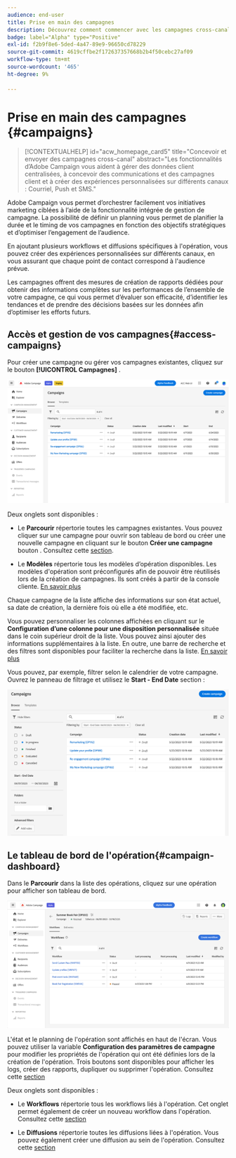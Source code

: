 ```yaml
---
audience: end-user
title: Prise en main des campagnes
description: Découvrez comment commencer avec les campagnes cross-canal.
badge: label="Alpha" type="Positive"
exl-id: f2b9f8e6-5ded-4a47-89e9-96650cd78229
source-git-commit: 4619cffbe2f172637357668b2b4f50cebc27af09
workflow-type: tm+mt
source-wordcount: '465'
ht-degree: 9%

---
```



# Prise en main des campagnes {#campaigns}

>[!CONTEXTUALHELP]
>id="acw_homepage_card5"
>title="Concevoir et envoyer des campagnes cross-canal"
>abstract="Les fonctionnalités d’Adobe Campaign vous aident à gérer des données client centralisées, à concevoir des communications et des campagnes client et à créer des expériences personnalisées sur différents canaux : Courriel, Push et SMS."

Adobe Campaign vous permet d’orchestrer facilement vos initiatives marketing ciblées à l’aide de la fonctionnalité intégrée de gestion de campagne. La possibilité de définir un planning vous permet de planifier la durée et le timing de vos campagnes en fonction des objectifs stratégiques et d’optimiser l’engagement de l’audience.

En ajoutant plusieurs workflows et diffusions spécifiques à l&#39;opération, vous pouvez créer des expériences personnalisées sur différents canaux, en vous assurant que chaque point de contact correspond à l&#39;audience prévue.

Les campagnes offrent des mesures de création de rapports dédiées pour obtenir des informations complètes sur les performances de l’ensemble de votre campagne, ce qui vous permet d’évaluer son efficacité, d’identifier les tendances et de prendre des décisions basées sur les données afin d’optimiser les efforts futurs.

<!--
Use Adobe Campaign to create cross-channel campaigns. With its marketing campaign orchestration capabilities, you can manage and centralize customer data, design customer communications and campaigns, and create personalized experiences across different channels. In this version, email, push and SMS channels are available.

Design and execute high-volume email campaigns to deliver personalized messages, for all platforms and screen sizes. 
Measure the effectiveness of your deliveries with detailed reports including the counts of opens, clicks, forwards, and more. With Adobe Campaign segmentation capabilities, you can run queries against a high-volume database, and easily define dynamic marketing segments which perfectly target your campaigns.
-->

<!--
Get Started with campaigns
Adobe Campaign offers a set of solutions that help you personalize and deliver campaigns across all of your online and offline channels. You can create, configure, execute and analyze marketing campaigns. All marketing campaigns can be managed from a unified control center. Discover how to browse and create marketing campaigns in this section.

Campaigns include actions (deliveries) and processes (importing or extracting files), as well as resources (marketing documents, delivery outlines). They are used in marketing campaigns. Campaigns are part of a program, and programs are included in a campaign plan.
-->

## Accès et gestion de vos campagnes{#access-campaigns}

Pour créer une campagne ou gérer vos campagnes existantes, cliquez sur le bouton **[!UICONTROL Campagnes]** .

![Liste des campagnes](assets/campaign-list.png)

Deux onglets sont disponibles :

* Le **Parcourir** répertorie toutes les campagnes existantes. Vous pouvez cliquer sur une campagne pour ouvrir son tableau de bord ou créer une nouvelle campagne en cliquant sur le bouton **Créer une campagne** bouton . Consultez cette [section](create-campaigns.md#create-campaigns).

* Le **Modèles** répertorie tous les modèles d’opération disponibles. Les modèles d&#39;opération sont préconfigurés afin de pouvoir être réutilisés lors de la création de campagnes. Ils sont créés à partir de la console cliente. [En savoir plus](https://experienceleague.adobe.com/docs/campaign/automation/campaign-orchestration/marketing-campaign-templates.html?lang=fr)

Chaque campagne de la liste affiche des informations sur son état actuel, sa date de création, la dernière fois où elle a été modifiée, etc.

Vous pouvez personnaliser les colonnes affichées en cliquant sur le **Configuration d’une colonne pour une disposition personnalisée** située dans le coin supérieur droit de la liste. Vous pouvez ainsi ajouter des informations supplémentaires à la liste. En outre, une barre de recherche et des filtres sont disponibles pour faciliter la recherche dans la liste. [En savoir plus](../get-started/user-interface.md#list-screens)

Vous pouvez, par exemple, filtrer selon le calendrier de votre campagne. Ouvrez le panneau de filtrage et utilisez le **Start - End Date** section :

![Filtre de campagne](assets/campaign-filter-on-dates.png)

## Le tableau de bord de l&#39;opération{#campaign-dashboard}

Dans le **Parcourir** dans la liste des opérations, cliquez sur une opération pour afficher son tableau de bord.

![Tableau de bord des campagnes](assets/campaign-dashboard.png)

L&#39;état et le planning de l&#39;opération sont affichés en haut de l&#39;écran. Vous pouvez utiliser la variable **Configuration des paramètres de campagne** pour modifier les propriétés de l&#39;opération qui ont été définies lors de la création de l&#39;opération. Trois boutons sont disponibles pour afficher les logs, créer des rapports, dupliquer ou supprimer l&#39;opération. Consultez cette [section](create-campaigns.md#create-campaigns)

Deux onglets sont disponibles :

* Le **Workflows** répertorie tous les workflows liés à l&#39;opération. Cet onglet permet également de créer un nouveau workflow dans l&#39;opération. Consultez cette [section](create-campaigns.md#create-campaigns)

* Le **Diffusions** répertorie toutes les diffusions liées à l&#39;opération. Vous pouvez également créer une diffusion au sein de l&#39;opération. Consultez cette [section](create-campaigns.md#create-campaigns)

